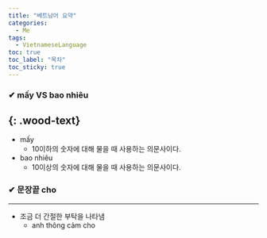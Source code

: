 ```yaml
---
title: "베트남어 요약"
categories:
  - Me
tags:
  - VietnameseLanguage
toc: true
toc_label: "목차"
toc_sticky: true
---
```


### ✔ mấy VS bao nhiêu
{: .wood-text}
---
- mấy
  - 10이하의 숫자에 대해 물을 때 사용하는 의문사이다.
- bao nhiêu
  - 10이상의 숫자에 대해 물을 때 사용하는 의문사이다.

### ✔ 문장끝 cho
---
- 조금 더 간절한 부탁을 나타냄
  - anh thông cảm cho
  